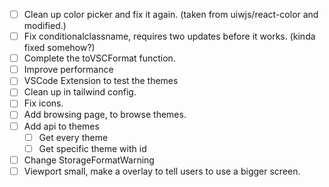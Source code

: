 - [ ] Clean up color picker and fix it again. (taken from uiwjs/react-color and modified.)
- [ ] Fix conditionalclassname, requires two updates before it works. (kinda fixed somehow?)
- [ ] Complete the toVSCFormat function.
- [ ] Improve performance
- [ ] VSCode Extension to test the themes 
- [ ] Clean up in tailwind config.
- [ ] Fix icons.
- [ ] Add browsing page, to browse themes.
- [ ] Add api to themes
  - [ ] Get every theme 
  - [ ] Get specific theme with id

- [ ] Change StorageFormatWarning
- [ ] Viewport small, make a overlay to tell users to use a bigger screen.